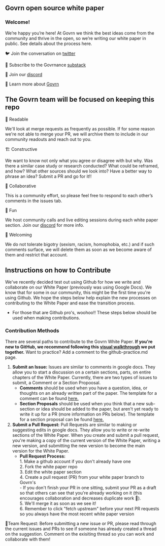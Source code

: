 ## Govrn open source white paper

### Welcome!

We’re happy you’re here! At Govrn we think the best ideas come from the community and thrive in the open, so we’re writing our white paper in public. See details about the process here.

🐦  Join the conversation on [twitter](https://twitter.com/GovrnHQ)

📖  Subscribe to the Govrnance [substack](https://govrnance.substack.com/)

🎊  Join our [discord](https://discord.gg/td5akZ7DMX)  

👀  Learn more about [Govrn](https://www.govrn.io/)

## The Govrn team will be focused on keeping this repo

📖 Readable

We'll look at merge requests as frequently as possible.  If for some reason we're not able to merge your PR, we will archive them to include in our community readouts and reach out to you.

🏗 Constructive

We want to know not only what you agree or disagree with but why. Was there a similar case study or research conducted? What could be reframed, and how?  What other sources should we look into?  Have a better way to phrase an idea? Submit a PR and go for it!! 

🤝 Collaborative

This is a community effort, so please feel free to respond to each other’s comments in the issues tab.

🙈 Fun

We host community calls and live editing sessions during each white paper section. Join our [discord](https://discord.gg/td5akZ7DMX) for more info.

👋 Welcoming

We do not tolerate bigotry (sexism, racism, homophobia, etc.) and if such comments surface, we will delete them as soon as we become aware of them and restrict that account.

## Instructions on how to Contribute

We've recently decided test out using Github for how we write and collaborate on our White Paper (previously was using Google Docs).  We know that for some in our community, this might be the first time you're using Github.  We hope the steps below help explain the new processes on contributing to the White Paper and ease the transition process.
- For those that are Github pro's, woohoo!!  These steps below should be used when making contributions.

### Contribution Methods
There are several paths to contribute to the Govrn White Paper. **If you're new to GitHub, we recommend following this [visual walkthrough](https://docs.google.com/presentation/d/1n6AExyGiIfbnpGS4HHHLSnniHOwsT3ir-lp-aOM95cw/edit#slide=id.p) we put together.**  Want to practice? Add a comment to the github-practice.md page.

1. **Submit an Issue:** Issues are similar to comments in google docs.  They allow you to start a discussion on a certain sections, parts, on entire chapters of the White Paper.  Currently, there are two types of issues to submit, a Comment or a Section Propoosal.
   - **Comments** should be used when you have a question, idea, or thoughts on an already written part of the paper.  The template for a comment can be found [here.](.github/ISSUE_TEMPLATE/comment.md)
   - **Section Proposals** should be used when you think that a new sub-section or idea should be added to the paper, but aren't yet ready to write it up for a PR (more information on PRs below).  The template for a section proposal can be found [here.](.github/ISSUE_TEMPLATE/section-proposal.md)
1. **Submit a Pull Request:**  Pull Requests are similar to making or suggesting edits in google docs.  They allow you to write or re-write sections of the White Paper.  When you create and submit a pull request, you're making a copy of the current version of the White Paper, writing a new version, and submitting the new version to become the main version for the White Paper.
   - **Pull Request Process:**<br/>
         1.  Make a github account if you don't already have one<br/> 
         2.  Fork the white paper repo<br/>
         3.  Edit the white paper section <br/>
         4.  Create a pull request (PR) from your white paper branch to Govrn's<br/>
            - If you don't finish your PR in one sitting, submit your PR as a draft so that others can see that you're already working on it (this encourages collaboration and decreases duplicate work 🤩).  
         5.  We'll merge it as soon as we see it!<br/>
         6.  Remember to click "fetch upstream" before your next PR requests so you always have the most recent white paper version<br/>


🚨Team Request: Before submitting a new issue or PR, please read through the current issues and PRs to see if someone has already created a thread on the suggestion.  Comment on the exisiting thread so you can work and collaborate with them!
